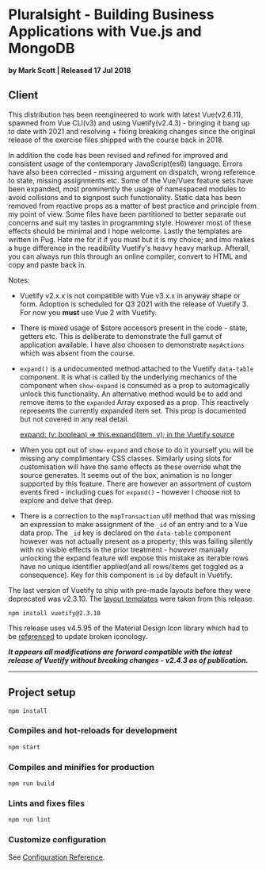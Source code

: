 # Pluralsight - Building Business Applications with Vue.js and MongoDB

**by Mark Scott | Released 17 Jul 2018**

## Client

This distribution has been reengineered to work with latest Vue(v2.6.11), spawned from Vue CLI(v3) and using Vuetify(v2.4.3) - bringing it bang up to date with 2021 and resolving + fixing breaking changes since the original release of the exercise files shipped with the course back in 2018.

In addition the code has been revised and refined for improved and consistent usage of the contemporary JavaScript(es6) language. Errors have also been corrected - missing argument on dispatch, wrong reference to state, missing assignments etc.
Some of the Vue/Vuex feature sets have been expanded, most prominently the usage of namespaced modules to avoid collisions and to signpost such functionality. Static data has been removed from reactive props as a matter of best practice and principle from my point of view. Some files have been partitioned to better separate out concerns and suit my tastes in programming style. However most of these effects should be minimal and I hope welcome. Lastly the templates are written in Pug. Hate me for it if you must but it is my choice; and imo makes a huge difference in the readibility Vuetify's heavy heavy markup. Afterall, you can always run this through an online compiler, convert to HTML and copy and paste back in.

Notes:

- Vuetify v2.x.x is not compatible with Vue v3.x.x in anyway shape or form. Adoption is scheduled for Q3 2021 with the release of Vuetify 3. For now you **must** use Vue 2 with Vuetify.
- There is mixed usage of \$store accessors present in the code - state, getters etc. This is deliberate to demonstrate the full gamut of application available. I have also choosen to demonstrate `mapActions` which was absent from the course.
- `expand()` is a undocumented method attached to the Vuetify `data-table` component. It is what is called by the underlying mechanics of the component when `show-expand` is consumed as a prop to automagically unlock this functionality. An alternative method would be to add and remove items to the `expanded` Array exposed as a prop. This reactively represents the currently expanded item set. This prop is documented but not covered in any real detail.

  [expand: (v: boolean) => this.expand(item, v); in the Vuetify source](https://github.com/vuetifyjs/vuetify/blob/eeefd9cb112aea7a7edf60629c470fdbd0b08721/packages/vuetify/src/components/VDataIterator/VDataIterator.ts#L210)

- When you opt out of `show-expand` and chose to do it yourself you will be missing any complimentary CSS classes. Similarly using slots for customisation will have the same effects as these override what the source generates. It seems out of the box, animation is no longer supported by this feature. There are however an assortment of custom events fired - including cues for `expand()` - however I choose not to explore and delve that deep.
- There is a correction to the `mapTransaction` util method that was missing an expression to make assignment of the `_id` of an entry and to a Vue data prop. The `_id` key is declared on the `data-table` component however was not actually present as a property; this was failing silently with no visible effects in the prior treatment - however manually unlocking the expand feature will expose this mistake as iterable rows have no unique identifier applied(and all rows/items get toggled as a consequence). Key for this component is `id` by default in Vuetify.

The last version of Vuetify to ship with pre-made layouts before they were deprecated was v2.3.10. The [layout templates](https://github.com/vuetifyjs/vuetify/blob/v2.3.10/packages/docs/src/layouts/layouts/demos/google-contacts.vue) were taken from this release.

```
npm install vuetify@2.3.10
```

This release uses v4.5.95 of the Material Design Icon library which had to be [referenced](https://github.com/Templarian/MaterialDesign-Webfont/blob/v4.5.95/scss/_variables.scss) to update broken iconology.

**_It appears all modifications are forward compatible with the latest release of Vuetify without breaking changes - v2.4.3 as of publication._**

---

## Project setup

```
npm install
```

### Compiles and hot-reloads for development

```
npm start
```

### Compiles and minifies for production

```
npm run build
```

### Lints and fixes files

```
npm run lint
```

### Customize configuration

See [Configuration Reference](https://cli.vuejs.org/config/).
